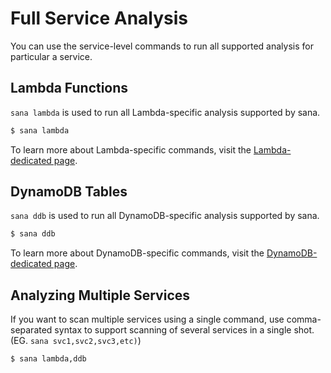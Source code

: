 # Full Service Analysis

You can use the service-level commands to run all supported analysis for particular a service.

## Lambda Functions

`sana lambda` is used to run all Lambda-specific analysis supported by sana.

```sh
$ sana lambda
```

To learn more about Lambda-specific commands, visit the [Lambda-dedicated page](/lambda).

## DynamoDB Tables

`sana ddb` is used to run all DynamoDB-specific analysis supported by sana.

```sh
$ sana ddb
```

To learn more about DynamoDB-specific commands, visit the [DynamoDB-dedicated page](/dynamodb).

## Analyzing Multiple Services

If you want to scan multiple services using a single command, use comma-separated syntax to support scanning of several services in a single shot. (EG. `sana svc1,svc2,svc3,etc)`)

```sh
$ sana lambda,ddb
```
